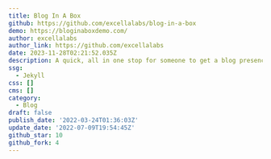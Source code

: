```yaml
---
title: Blog In A Box
github: https://github.com/excellalabs/blog-in-a-box
demo: https://bloginaboxdemo.com/
author: excellalabs
author_link: https://github.com/excellalabs
date: 2023-11-28T02:21:52.035Z
description: A quick, all in one stop for someone to get a blog presence up and running.
ssg:
  - Jekyll
css: []
cms: []
category:
  - Blog
draft: false
publish_date: '2022-03-24T01:36:03Z'
update_date: '2022-07-09T19:54:45Z'
github_star: 10
github_fork: 4
---
```


